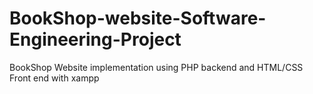 # BookShop-website-Software-Engineering-Project
BookShop Website implementation using PHP backend and HTML/CSS Front end with xampp
